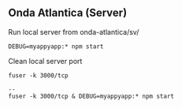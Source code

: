 ## Onda Atlantica (Server)

Run local server from onda-atlantica/sv/
```
DEBUG=myappyapp:* npm start
```

Clean local server port
```
fuser -k 3000/tcp

--
fuser -k 3000/tcp & DEBUG=myappyapp:* npm start

```


